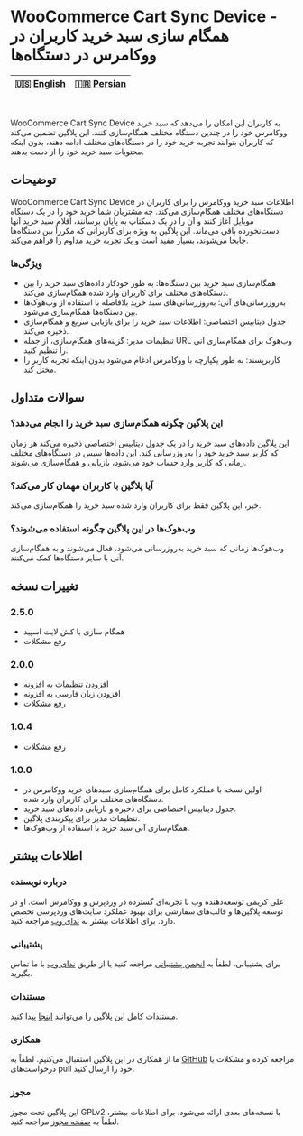 # WooCommerce Cart Sync Device - همگام سازی سبد خرید کاربران در ووکامرس در دستگاه‌ها

| 🇺🇸 [English](README.md) | 🇮🇷 [Persian](README-FA.md) |
|--------------------------|----------------------------|
<br>

WooCommerce Cart Sync Device به کاربران این امکان را می‌دهد که سبد خرید ووکامرس خود را در چندین دستگاه مختلف همگام‌سازی کنند. این پلاگین تضمین می‌کند که کاربران بتوانند تجربه خرید خود را در دستگاه‌های مختلف ادامه دهند، بدون اینکه محتویات سبد خرید خود را از دست بدهند.

## توضیحات

WooCommerce Cart Sync Device اطلاعات سبد خرید ووکامرس را برای کاربران در دستگاه‌های مختلف همگام‌سازی می‌کند. چه مشتریان شما خرید خود را در یک دستگاه موبایل آغاز کنند و آن را در یک دسکتاپ به پایان برسانند، اقلام سبد خرید آنها دست‌نخورده باقی می‌ماند. این پلاگین به ویژه برای کاربرانی که مکرراً بین دستگاه‌ها جابجا می‌شوند، بسیار مفید است و یک تجربه خرید مداوم را فراهم می‌کند.

### ویژگی‌ها

- همگام‌سازی سبد خرید بین دستگاه‌ها: به طور خودکار داده‌های سبد خرید را بین دستگاه‌های مختلف برای کاربران وارد شده همگام‌سازی می‌کند.
- به‌روزرسانی‌های آنی: به‌روزرسانی‌های سبد خرید بلافاصله با استفاده از وب‌هوک‌ها بین دستگاه‌ها همگام‌سازی می‌شود.
- جدول دیتابیس اختصاصی: اطلاعات سبد خرید را برای بازیابی سریع و همگام‌سازی ذخیره می‌کند.
- تنظیمات مدیر: گزینه‌های همگام‌سازی، از جمله URL وب‌هوک برای همگام‌سازی آنی را تنظیم کنید.
- کاربرپسند: به طور یکپارچه با ووکامرس ادغام می‌شود بدون اینکه تجربه کاربر را مختل کند.

## سوالات متداول

### این پلاگین چگونه همگام‌سازی سبد خرید را انجام می‌دهد؟

این پلاگین داده‌های سبد خرید را در یک جدول دیتابیس اختصاصی ذخیره می‌کند هر زمان که کاربر سبد خرید خود را به‌روزرسانی کند. این داده‌ها سپس در دستگاه‌های مختلف زمانی که کاربر وارد حساب خود می‌شود، بازیابی و همگام‌سازی می‌شوند.

### آیا پلاگین با کاربران مهمان کار می‌کند؟

خیر، این پلاگین فقط برای کاربران وارد شده سبد خرید را همگام‌سازی می‌کند.

### وب‌هوک‌ها در این پلاگین چگونه استفاده می‌شوند؟

وب‌هوک‌ها زمانی که سبد خرید به‌روزرسانی می‌شود، فعال می‌شوند و به همگام‌سازی آنی با سایر دستگاه‌ها کمک می‌کنند.

## تغییرات نسخه


### 2.5.0

- همگام سازی با کش لایت اسپید
- رفع مشکلات

### 2.0.0

- افزودن تنظیمات به افزونه
- افزودن زبان فارسی به افزونه
- رفع مشکلات

### 1.0.4

- رفع مشکلات

### 1.0.0

- اولین نسخه با عملکرد کامل برای همگام‌سازی سبدهای خرید ووکامرس در دستگاه‌های مختلف برای کاربران وارد شده.
- جدول دیتابیس اختصاصی برای ذخیره و بازیابی داده‌های سبد خرید.
- تنظیمات مدیر برای پیکربندی پلاگین.
- همگام‌سازی آنی سبد خرید با استفاده از وب‌هوک‌ها.

## اطلاعات بیشتر

### درباره نویسنده

علی کریمی توسعه‌دهنده وب با تجربه‌ای گسترده در وردپرس و ووکامرس است. او در توسعه پلاگین‌ها و قالب‌های سفارشی برای بهبود عملکرد سایت‌های وردپرسی تخصص دارد. برای اطلاعات بیشتر به [ندای وب](https://nedayeweb.ir) مراجعه کنید.

### پشتیبانی

برای پشتیبانی، لطفاً به [انجمن پشتیبانی](https://wordpress.org/support/plugin/WooCommerce-Cart-Sync-Device) مراجعه کنید یا از طریق [ندای وب](https://nedayeweb.ir) با ما تماس بگیرید.

### مستندات

مستندات کامل این پلاگین را می‌توانید [اینجا](https://github.com/clonerdev/WooCommerce-Cart-Sync-Device) پیدا کنید.

### همکاری

ما از همکاری در این پلاگین استقبال می‌کنیم. لطفاً به [GitHub](https://github.com/clonerdev/WooCommerce-Cart-Sync-Device) مراجعه کرده و مشکلات یا درخواست‌های pull خود را ارسال کنید.

### مجوز

این پلاگین تحت مجوز GPLv2 یا نسخه‌های بعدی ارائه می‌شود. برای اطلاعات بیشتر، لطفاً به [صفحه مجوز](https://www.gnu.org/licenses/gpl-2.0.html) مراجعه کنید.